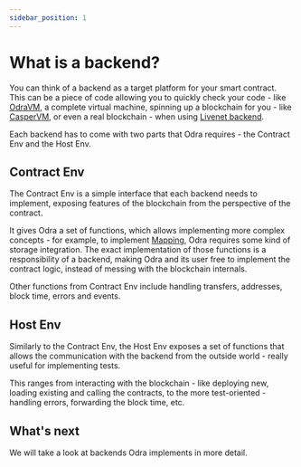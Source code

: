 ```yaml
---
sidebar_position: 1
---
```


# What is a backend?

You can think of a backend as a target platform for your smart contract.
This can be a piece of code allowing you to quickly check your code - like [OdraVM](02-mock-vm.md),
a complete virtual machine, spinning up a blockchain for you - like [CasperVM](03-casper.md),
or even a real blockchain - when using [Livenet backend](03-casper.md).

Each backend has to come with two parts that Odra requires - the Contract Env and the Host Env.

## Contract Env
The Contract Env is a simple interface that each backend needs to implement,
exposing features of the blockchain from the perspective of the contract.

It gives Odra a set of functions, which allows implementing more complex concepts -
for example, to implement [Mapping](../basics/05-storage-interaction.md),
Odra requires some kind of storage integration.
The exact implementation of those functions is a responsibility of a backend,
making Odra and its user free to implement the contract logic,
instead of messing with the blockchain internals.

Other functions from Contract Env include handling transfers, addresses, block time, errors and events.

## Host Env
Similarly to the Contract Env, the Host Env exposes a set of functions that allows the communication with
the backend from the outside world - really useful for implementing tests.

This ranges from interacting with the blockchain - like deploying new, loading existing and calling the contracts,
to the more test-oriented - handling errors, forwarding the block time, etc.

## What's next
We will take a look at backends Odra implements in more detail.
